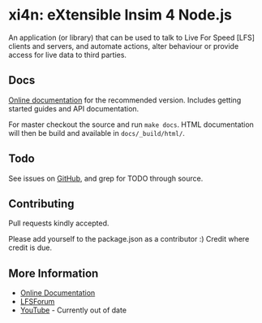 # xi4n: eXtensible Insim 4 Node.js
An application (or library) that can be used to talk to Live For Speed [LFS]
clients and servers, and automate actions, alter behaviour or provide access for
live data to third parties.

## Docs
[Online documentation](http://theangryangel.github.io/XI4N/) for the recommended
version. Includes getting started guides and API documentation.

For master checkout the source and run `make docs`.
HTML documentation will then be build and available in `docs/_build/html/`.

## Todo
See issues on [GitHub](https://github.com/theangryangel/XI4N/issues/),
and grep for TODO through source. 

## Contributing
Pull requests kindly accepted.

Please add yourself to the package.json as a contributor :) Credit where credit
is due.

## More Information
  * [Online Documentation](http://theangryangel.github.io/XI4N/)
  * [LFSForum](http://www.lfsforum.net/showthread.php?t=77774)
  * [YouTube](http://www.youtube.com/playlist?list=PL91B12693323673CC) - Currently out of date
